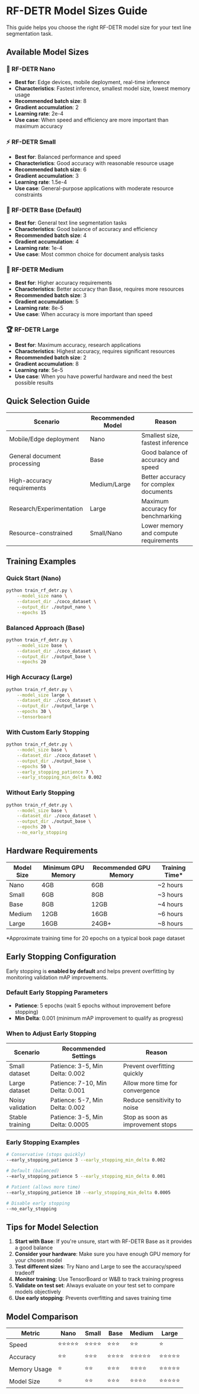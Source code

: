 # RF-DETR Model Sizes Guide

This guide helps you choose the right RF-DETR model size for your text line segmentation task.

## Available Model Sizes

### 🚀 RF-DETR Nano
- **Best for**: Edge devices, mobile deployment, real-time inference
- **Characteristics**: Fastest inference, smallest model size, lowest memory usage
- **Recommended batch size**: 8
- **Gradient accumulation**: 2
- **Learning rate**: 2e-4
- **Use case**: When speed and efficiency are more important than maximum accuracy

### ⚡ RF-DETR Small
- **Best for**: Balanced performance and speed
- **Characteristics**: Good accuracy with reasonable resource usage
- **Recommended batch size**: 6
- **Gradient accumulation**: 3
- **Learning rate**: 1.5e-4
- **Use case**: General-purpose applications with moderate resource constraints

### 🎯 RF-DETR Base (Default)
- **Best for**: General text line segmentation tasks
- **Characteristics**: Good balance of accuracy and efficiency
- **Recommended batch size**: 4
- **Gradient accumulation**: 4
- **Learning rate**: 1e-4
- **Use case**: Most common choice for document analysis tasks

### 🔬 RF-DETR Medium
- **Best for**: Higher accuracy requirements
- **Characteristics**: Better accuracy than Base, requires more resources
- **Recommended batch size**: 3
- **Gradient accumulation**: 5
- **Learning rate**: 8e-5
- **Use case**: When accuracy is more important than speed

### 🏆 RF-DETR Large
- **Best for**: Maximum accuracy, research applications
- **Characteristics**: Highest accuracy, requires significant resources
- **Recommended batch size**: 2
- **Gradient accumulation**: 8
- **Learning rate**: 5e-5
- **Use case**: When you have powerful hardware and need the best possible results

## Quick Selection Guide

| Scenario | Recommended Model | Reason |
|----------|------------------|---------|
| Mobile/Edge deployment | Nano | Smallest size, fastest inference |
| General document processing | Base | Good balance of accuracy and speed |
| High-accuracy requirements | Medium/Large | Better accuracy for complex documents |
| Research/Experimentation | Large | Maximum accuracy for benchmarking |
| Resource-constrained | Small/Nano | Lower memory and compute requirements |

## Training Examples

### Quick Start (Nano)
```bash
python train_rf_detr.py \
    --model_size nano \
    --dataset_dir ./coco_dataset \
    --output_dir ./output_nano \
    --epochs 15
```

### Balanced Approach (Base)
```bash
python train_rf_detr.py \
    --model_size base \
    --dataset_dir ./coco_dataset \
    --output_dir ./output_base \
    --epochs 20
```

### High Accuracy (Large)
```bash
python train_rf_detr.py \
    --model_size large \
    --dataset_dir ./coco_dataset \
    --output_dir ./output_large \
    --epochs 30 \
    --tensorboard
```

### With Custom Early Stopping
```bash
python train_rf_detr.py \
    --model_size base \
    --dataset_dir ./coco_dataset \
    --output_dir ./output_base \
    --epochs 50 \
    --early_stopping_patience 7 \
    --early_stopping_min_delta 0.002
```

### Without Early Stopping
```bash
python train_rf_detr.py \
    --model_size base \
    --dataset_dir ./coco_dataset \
    --output_dir ./output_base \
    --epochs 20 \
    --no_early_stopping
```

## Hardware Requirements

| Model Size | Minimum GPU Memory | Recommended GPU Memory | Training Time* |
|------------|-------------------|----------------------|----------------|
| Nano | 4GB | 6GB | ~2 hours |
| Small | 6GB | 8GB | ~3 hours |
| Base | 8GB | 12GB | ~4 hours |
| Medium | 12GB | 16GB | ~6 hours |
| Large | 16GB | 24GB+ | ~8 hours |

*Approximate training time for 20 epochs on a typical book page dataset

## Early Stopping Configuration

Early stopping is **enabled by default** and helps prevent overfitting by monitoring validation mAP improvements.

### Default Early Stopping Parameters
- **Patience**: 5 epochs (wait 5 epochs without improvement before stopping)
- **Min Delta**: 0.001 (minimum mAP improvement to qualify as progress)

### When to Adjust Early Stopping

| Scenario | Recommended Settings | Reason |
|----------|---------------------|---------|
| Small dataset | Patience: 3-5, Min Delta: 0.002 | Prevent overfitting quickly |
| Large dataset | Patience: 7-10, Min Delta: 0.001 | Allow more time for convergence |
| Noisy validation | Patience: 5-7, Min Delta: 0.002 | Reduce sensitivity to noise |
| Stable training | Patience: 3-5, Min Delta: 0.0005 | Stop as soon as improvement stops |

### Early Stopping Examples

```bash
# Conservative (stops quickly)
--early_stopping_patience 3 --early_stopping_min_delta 0.002

# Default (balanced)
--early_stopping_patience 5 --early_stopping_min_delta 0.001

# Patient (allows more time)
--early_stopping_patience 10 --early_stopping_min_delta 0.0005

# Disable early stopping
--no_early_stopping
```

## Tips for Model Selection

1. **Start with Base**: If you're unsure, start with RF-DETR Base as it provides a good balance
2. **Consider your hardware**: Make sure you have enough GPU memory for your chosen model
3. **Test different sizes**: Try Nano and Large to see the accuracy/speed tradeoff
4. **Monitor training**: Use TensorBoard or W&B to track training progress
5. **Validate on test set**: Always evaluate on your test set to compare models objectively
6. **Use early stopping**: Prevents overfitting and saves training time

## Model Comparison

| Metric | Nano | Small | Base | Medium | Large |
|--------|------|-------|------|--------|-------|
| Speed | ⭐⭐⭐⭐⭐ | ⭐⭐⭐⭐ | ⭐⭐⭐ | ⭐⭐ | ⭐ |
| Accuracy | ⭐⭐ | ⭐⭐⭐ | ⭐⭐⭐⭐ | ⭐⭐⭐⭐⭐ | ⭐⭐⭐⭐⭐ |
| Memory Usage | ⭐ | ⭐⭐ | ⭐⭐⭐ | ⭐⭐⭐⭐ | ⭐⭐⭐⭐⭐ |
| Model Size | ⭐ | ⭐⭐ | ⭐⭐⭐ | ⭐⭐⭐⭐ | ⭐⭐⭐⭐⭐ |
